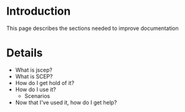 # Introduction #

This page describes the sections needed to improve documentation

# Details #

  * What is jscep?
  * What is SCEP?
  * How do I get hold of it?
  * How do I use it?
    * Scenarios
  * Now that I've used it, how do I get help?